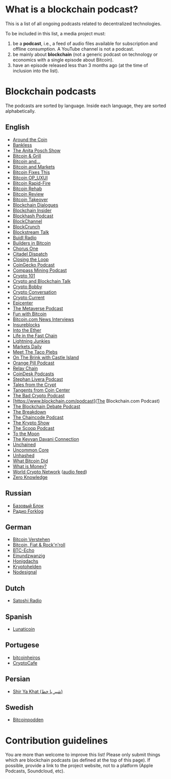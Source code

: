 # What is a blockchain podcast?

This is a list of all ongoing podcasts related to decentralized technologies.

To be included in this list, a media project must:
1. be a **podcast**, i.e., a feed of audio files available for subscription and offline consumption. A YouTube channel is not a podcast.
1. be mainly about **blockchain** (not a generic podcast on technology or economics with a single episode about Bitcoin).
1. have an episode released less than 3 months ago (at the time of inclusion into the list).


# Blockchain podcasts

The podcasts are sorted by language. Inside each language, they are sorted alphabetically.


## English

* [Around the Coin](http://www.aroundthecoin.com)
* [Bankless](http://podcast.banklesshq.com/)
* [The Anita Posch Show](https://bitcoinundco.com/en/podcast/)
* [Bitcoin & Grill](https://cryptoandgrill.podbean.com)
* [Bitcoin and...](https://www.stitcher.com/podcast/wwwstitchercompodcastdavidbennettbitcoinand/bitcoin-and)
* [Bitcoin and Markets](https://bitcoinandmarkets.com)
* [Bitcoin Fixes This](https://anchor.fm/jimmysong/)
* [Bitcoin OP_UXUI](http://bitcoinopuxui.com/)
* [Bitcoin Rapid-Fire](https://anchor.fm/john-vallis/)
* [Bitcoin Rehab](https://anchor.fm/bitcoinrehab)
* [Bitcoin Review](https://bitcoin.review/)
* [Bitcoin Takeover](https://bitcoin-takeover.com/)
* [Blockchain Dialogues](https://bcdialogues.com/)
* [Blockchain Insider](https://bi.11fs.com/)
* [Blockhash Podcast](https://www.blockhashpodcast.com/podcast)
* [BlockChannel](https://medium.com/blockchannel)
* [BlockCrunch](https://blockcrunch.libsyn.com)
* [Blockstream Talk](https://blockstreamtalk.com/)
* [Buidl Radio](https://anchor.fm/buidlradio)
* [Builders in Bitcoin](https://bitcointv.com/c/buildersinbitcoin/videos)
* [Chorus One](https://chorusone.libsyn.com/)
* [Citadel Dispatch](https://citadeldispatch.com/)
* [Closing the Loop](https://podcastindex.org/podcast/4058673)
* [CoinGecko Podcast](https://podcast.coingecko.com/)
* [Compass Mining Podcast](https://compassmining.io/education/tag/podcast)
* [Crypto 101](https://crypto101podcast.com/)
* [Crypto and Blockchain Talk](http://cryptoandblockchaintalk.com/)
* [Crypto Bobby](https://cryptobobby.com/)
* [Crypto Conversation](https://bravenewcoin.com/insights/podcasts)
* [Crypto Current](https://crypto-current.co/)
* [Epicenter](https://epicenter.tv/)
* [The Metaverse Podcast](https://outlierventures.podbean.com/)
* [Fun with Bitcoin](https://anchor.fm/funwithbitcoin)
* [Bitcoin.com News Interviews](https://podcast.bitcoin.com/s3-Humans-of-Bitcoin)
* [Insureblocks](https://www.insureblocks.com/)
* [Into the Ether](https://www.podbean.com/podcast-detail/mwb85-7c997/Into-the-Ether-Podcast)
* [Life in the Fast Chain](https://life-in-the-fast-chain.fireside.fm/)
* [Lightning Junkies](https://anchor.fm/lightning-junkies)
* [Markets Daily](https://art19.com/shows/markets-daily)
* [Meet The Taco Plebs](https://www.youtube.com/playlist?list=PLe0djdakvnFbx2JiysINEw2YXy57Jpz3g)
* [On The Brink with Castle Island](https://podcasts.apple.com/us/podcast/on-the-brink-with-castle-island/id1480586463)
* [Orange Pill Podcast](https://orangepill.buzzsprout.com/)
* [Relay Chain](https://relaychain.fm)
* [CoinDesk Podcasts](https://www.coindesk.com/podcasts)
* [Stephan Livera Podcast](https://stephanlivera.com/)
* [Tales from the Crypt](https://talesfromthecrypt.libsyn.com/)
* [Tangents from Coin Center](https://coincenter.simplecast.com/)
* [The Bad Crypto Podcast](https://badcryptopodcast.com/)
* [https://www.blockchain.com/podcast](The Blockchain.com Podcast)
* [The Blockchain Debate Podcast](https://blockdebate.buzzsprout.com/)
* [The Breakdown](https://nlwcrypto.libsyn.com/)
* [The Chaincode Podcast](https://podcast.chaincode.com/)
* [The Krypto Show](https://julianhosp.com/kryptoshow-podcast/)
* [The Scoop Podcast](https://www.theblockcrypto.com/the-scoop-podcast/)
* [To the Moon](https://anchor.fm/bitrefill)
* [The Keyvan Davani Connection](https://anchor.fm/keyvandavani)
* [Unchained](https://unchainedpodcast.com/category/unchained/)
* [Uncommon Core](https://uncommoncore.co/podcast/)
* [Unhashed](https://www.unhashedpodcast.com)
* [What Bitcoin Did](https://www.whatbitcoindid.com/)
* [What is Money?](https://whatismoneypodcast.com/)
* [World Crypto Network](https://www.worldcryptonetwork.com/) ([audio feed](https://www.spreaker.com/show/3478703/episodes/feed))
* [Zero Knowledge](https://www.zeroknowledge.fm/)

## Russian

* [Базовый Блок](https://basicblockradio.com/)
* [Радио Forklog](https://www.youtube.com/playlist?list=PLVTwIlNOBqzeZHDtPzHkvVJw46qxHFw4T)


## German

* [Bitcoin Verstehen](https://bitcoinverstehen.info/podcast/)
* [Bitcoin, Fiat & Rock'n'roll](https://bfrr.podigee.io/)
* [BTC-Echo](https://www.btc-echo.de/podcast/)
* [Einundzwanzig](https://anchor.fm/einundzwanzig)
* [Honigdachs](https://coinspondent.de/honigdachs-der-bitcoin-podcast-aus-leipzig/)
* [Kryptohelden](https://kryptohelden.de/)
* [Nodesignal](https://nodesignal.space/)

## Dutch

* [Satoshi Radio](https://satoshiradio.nl)

## Spanish

* [Lunaticoin](https://lunaticoin.com/)

## Portugese

* [bitcoinheiros](https://anchor.fm/bitcoinheiros)
* [CryptoCafe](https://www.cryptocafe.pt/)

## Persian
* [Shir Ya Khat (شیر یا خط)](https://shiryakhat.net/)

## Swedish
* [Bitcoinpodden](https://podcasts.apple.com/se/podcast/bitcoinpodden/id1537513764)

# Contribution guidelines

You are more than welcome to improve this list!
Please only submit things which are blockchain podcasts (as defined at the top of this page).
If possible, provide a link to the project website, not to a platform (Apple Podcasts, Soundcloud, etc).
